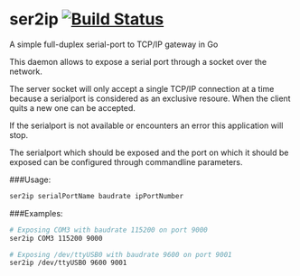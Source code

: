 ser2ip [![Build Status](https://travis-ci.org/spark/ser2ip.svg?branch=master)](https://travis-ci.org/spark/ser2ip)
======

A simple full-duplex serial-port to TCP/IP gateway in Go

This daemon allows to expose a serial port through a socket over the network.

The server socket will only accept a single TCP/IP connection at a time because
a serialport is considered as an exclusive resoure. When the client quits a new
one can be accepted.

If the serialport is not available or encounters an error this application will
stop.

The serialport which should be exposed and the port on which it should be
exposed can be configured through commandline parameters.

###Usage:

~~~~bash
ser2ip serialPortName baudrate ipPortNumber
~~~~

###Examples:

~~~~bash
# Exposing COM3 with baudrate 115200 on port 9000
ser2ip COM3 115200 9000

# Exposing /dev/ttyUSB0 with baudrate 9600 on port 9001
ser2ip /dev/ttyUSB0 9600 9001
~~~~
